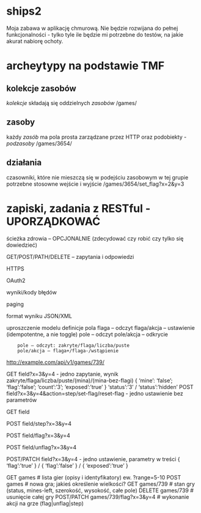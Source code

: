 # ships2

Moja zabawa w aplikację chmurową. 
Nie będzie rozwijana do pełnej funkcjonalności - tylko tyle ile będzie mi potrzebne do testów, na jakie akurat nabiorę ochoty.

# archeytypy na podstawie TMF

## kolekcje zasobów
*kolekcje* składają się oddzielnych *zasobów*
	/games/

## zasoby
każdy _zasób_ ma pola prosta zarządzane przez HTTP oraz podobiekty - _podzasoby_
	/games/3654/

## działania
czasowniki, które nie mieszczą się w podejściu zasobowym
w tej grupie potrzebne stosowne wejście i wyjście
	/games/3654/set_flag?x=2&y=3

# zapiski, zadania z RESTful - UPORZĄDKOWAĆ
ścieżka zdrowia – OPCJONALNIE (zdecydować czy robić czy tylko się dowiedzieć)

GET/POST/PATH/DELETE – zapytania i odpowiedzi

HTTPS

OAuth2

wyniki/kody błędów

paging

format wyniku JSON/XML

uproszczenie modelu
definicje pola
		flaga – odczyt
		flaga/akcja – ustawienie (idempotentne, a nie toggle)
		pole – odczyt 
		pole/akcja – odkrycie

		pole – odczyt: zakryte/flaga/liczba/puste
		pole/akcja – flaga+/flaga-/wstąpienie

http://example.com/api/v1/games/739/       

GET field?x=3&y=4        - jedno zapytanie, wynik zakryte/flaga/liczba/puste/(mina)/(mina-bez-flagi)
{ ‘mine’: ‘false’; ‘flag’:’false’; ‘count’:’3’; ‘exposed’:’true’ }
‘status’:’3’ / ‘status’:’hidden’
POST field?x=3&y=4&action=step/set-flag/reset-flag      - jedno ustawienie bez parametrów


GET field

POST field/step?x=3&y=4

POST field/flag?x=3&y=4 

POST field/unflag?x=3&y=4


POST/PATCH field?x=3&y=4     - jedno ustawienie, parametry w treści 
{ ‘flag’:’true’ } / { ‘flag’:’false’ } / { ‘exposed’:’true’ }

GET games    		# lista gier (opisy i identyfikatory)
ew. ?range=5-10
POST games		# nowa gra; jakieś określenie wielkości?
GET games/739     	# stan gry (status, mines-left, szerokość, wysokość, całe pole) 
DELETE games/739	# usunięcie całej gry
POST/PATCH games/739/flag?x=3&y=4		# wykonanie akcji na grze (flag|unflag|step)

